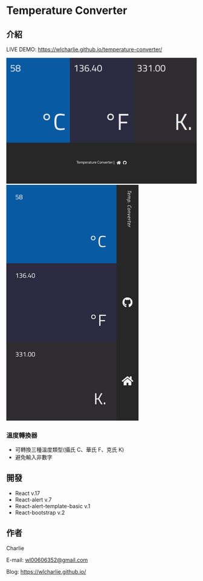 # Temperature Converter

## 介紹

LIVE DEMO: https://wlcharlie.github.io/temperature-converter/

<img src='/public/image/full.png'>

<img src='/public/image/mobile.png' width="350">

### 溫度轉換器

- 可轉換三種溫度類型(攝氏 C、華氏 F、克氏 K)
- 避免輸入非數字

## 開發

- React v.17
- React-alert v.7
- React-alert-template-basic v.1
- React-bootstrap v.2

## 作者

Charlie

E-mail: wl00606352@gmail.com

Blog: https://wlcharlie.github.io/
